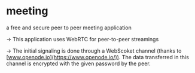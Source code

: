 # meeting
a free and secure peer to peer meeting application

-> This application uses WebRTC for peer-to-peer streamings

-> The initial signaling is done through a WebScoket channel (thanks to [www.openode.io](https://www.openode.io/)). The data transferred in this channel is encrypted with the given password by the peer.
